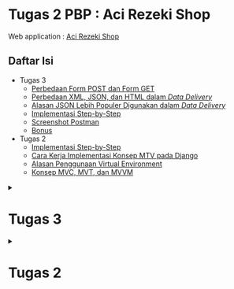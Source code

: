 # Tugas 2 PBP : Aci Rezeki Shop

Web application : [Aci Rezeki Shop](https://aci-rezeki-shop.adaptable.app/main/)

## Daftar Isi

-   Tugas 3
    -   [Perbedaan Form POST dan Form GET](#perbedaan-form-post-dan-form-get)
    -   [Perbedaan XML, JSON, dan HTML dalam _Data Delivery_](#perbedaan-xml-json-dan-html-dalam-data-delivery)
    -   [Alasan JSON Lebih Populer Digunakan dalam _Data Delivery_](#alasan-json-lebih-populer-digunakan-dalam-data-delivery)
    -   [Implementasi Step-by-Step](#implementasi-step-by-step-tugas-3)
    -   [Screenshot Postman](#screenshot-postman)
    -   [Bonus](#bonus-tugas-3)
-   Tugas 2
    -   [Implementasi Step-by-Step](#implementasi-step-by-step-tugas-2)
    -   [Cara Kerja Implementasi Konsep MTV pada Django](#cara-kerja-implementasi-konsep-mtv-pada-django)
    -   [Alasan Penggunaan Virtual Environment](#alasan-penggunaan-virtual-environment)
    -   [Konsep MVC, MVT, dan MVVM](#konsep-mvc-mvt-dan-mvvm)

<!-- ================ TUGAS 3 BEGIN ================== -->
<details>
<summary><h1>Tugas 3</h1></summary>

## Perbedaan Form POST dan Form GET

POST dan GET, keduanya merupakan bagian dari HTTP request method. Dalam Django, hanya kedua method tersebut yang dapat digunakan saat menggunakan form. Keduanya sama-sama digunakan dalam _data delivery_. Namun, perbedaannya terdapat pada cara bagaimana data tersebut disampaikan. Method POST mengirimkan data melalui _body_ HTTP request yang mana telah melalui _encoding_ terlebih dahulu. Sedangkan, method GET mengirimkan data melalui string URL tanpa melalui proses _encoding_. Tentunya hal ini menunjukkan keduanya memiliki fungsi yang berbeda. Pengiriman data melalui method POST dinilai lebih aman karena data tidak terekspos secara langsung dan telah melalui proses _encoding_ terlebih dahulu. Biasanya form POST digunakan untuk mengirimkan _request_ yang bersifat _state changing_ seperti mengubah atau menambahkan data ke database. Adapun form GET biasa digunakan untuk mengirimkan _request_ yang bersifat _state retrieving_ seperti mengambil data dari database.

Referensi: [https://docs.djangoproject.com/en/4.2/topics/forms/#get-and-post](https://docs.djangoproject.com/en/4.2/topics/forms/#get-and-post)

## Perbedaan XML, JSON, dan HTML dalam _Data Delivery_

XML (eXtensible Markup Language) merupakan salah satu format dalam pengiriman data. Data yang diformat dalam XML akan memiliki struktur seperti berikut: `<tag>content</tag>`. Bagian `tag` merupakan nama dari data dan `content` merupakan isi dari data tersebut. Setiap `<tag>` perlu ditutup oleh tag penutupnya (`</tag>`). XML dapat digunakan untuk mengirimkan data yang memiliki struktur yang kompleks, seperti data yang memiliki hierarki. Tag XML dapat ditentukan sendiri oleh pengguna sesuai dengan kebutuhan.

JSON (JavaScript Object Notation) merupakan salah satu format dalam pengiriman data. Data yang diformat dalam JSON akan memiliki struktur key-value seperti berikut `{ "key": "value" }` yang mana `key` merupakan nama dari data dan `value` merupakan isi dari data tersebut. Seperti namanya, JSON terinspirasi/dibuat berdasarkan notasi/format objek dari bahasa pemrograman JavaScript.

HTML (Hyper Text Markup Language) merupakan format dokumen yang digunakan untuk membuat halaman web. HTML adalah kombinasi dari _markup language_ dan _hypertext_. Sebagai _markup language_, HTML memiliki syntax yang sama seperti XML, yaitu `<tag>content</tag>`. Sebagai _hypertext_, HTML memiliki kemampuan untuk membuat _link_ yang menghubungkan satu halaman dengan halaman lainnya. Tag-tag dalam HTML pada umumnya telah ditentukan sebelumnya.

Dalam konteks pengiriman data, XML dan JSON memiliki fungsi yang sama, yaitu sebagai _format/struktur untuk menyimpan atau melakukan transfer data_. Sedangkan HTML berfungsi sebagai _reperesentasi bagaimana data ditampilkan_ kepada user.

Adapun perbedaan antara JSON dan XML terletak pada format penulisannya. JSON menggunakan format key-value, seperti pada struktur data Map. Sedangkan XML yang merupakan _markup language_ menggunakan format tag.

Referensi: - [https://www.geeksforgeeks.org/html-vs-xml/](https://www.geeksforgeeks.org/html-vs-xml/) - [https://aws.amazon.com/compare/the-difference-between-json-xml/](https://aws.amazon.com/compare/the-difference-between-json-xml/)

## Alasan JSON Lebih Populer Digunakan dalam _Data Delivery_

JSON lebih populer digunakan sebagai format _data delivery_ pada aplikasi web modern dibandingkan dengan XML. Hal ini karena bahasa pemrograman Javascript banyak digunakan di berbagai aplikasi web modern. Kepopuleran Javascript ini berdampak pada kepopuleran JSON karena format JSON telah di-support langsung oleh Javascript. Berbeda dengan XML yang tidak di-support langsung oleh Javascript sehingga membutuhkan proses _parsing_ terlebih dahulu sebelum dapat digunakan. Selain itu, JSON memiliki format yang _lebih ringkas_ dibandingkan dengan XML sehingga lebih mudah dibaca dan ditulis oleh manusia serta dapat mengurangi ukuran data sehingga dapat mempercepat proses transfer data.

## Implementasi Step-by-Step (Tugas 3)

-   Membuat base template `base.html` yang akan digunakan oleh template lainnya. Base template ini berfungsi untuk mengurangi redundansi kode dan menjaga konsistensi tampilan antar halaman
-   Membuat input form untuk menambahkan objek model

    -   Membuat file `forms.py` di dalam folder aplikasi `main`. Pada file tersebut, saya membuat class `ItemForm` sebagai form class untuk class `Item`. Class tersebut memiliki _innerclass_ `Meta` yang berisi model yang akan digunakan dan field yang akan ditampilkan pada form. Field yang ditampilkan pada form adalah semua field pada model class `Item`, kecuali field `id`. Berikut potongan kodenya.

    ```python
    class ItemForm(ModelForm):
        class Meta:
            model = Item
            fields = '__all__'
            exclude = ['id']
    ```

    -   Membuat template `create_item.html` dengan menggunakan base template `base.html`. Pada template tersebut, saya menambahkan form yang telah dibuat sebelumnya. Berikut potongan kodenya pada bagian `body`.

    ```html
    <form method="POST">
        {% csrf_token %} {{ form.as_div }}
        <div class="submit-wrapper">
            <input type="submit" value="SUBMIT" class="btn-primary" />
        </div>
    </form>
    ```

    Kode `form.as_div` berfungsi untuk menampilkan tag `div ` yang berisi`<label>` dan `<input>` untuk setiap field pada form.

    -   Membuat fungsi pada `views.py` untuk menerima request GET dan request POST dari form. Untuk request POST, fungsi tersebut akan mengambil data dari form dan menyimpannya ke database. Sedangkan untuk request GET, fungsi tersebut akan mengembalikan tampilan template `create_item.html` dengan form field yang sesuai dengan `ItemForm`. Berikut potongan kodenya.

    ```python
    def create_item(request):
    form = ItemForm(request.POST or None)

    # When client hit submit -> Post
    if form.is_valid() and request.method == "POST":
        form.save()
        return HttpResponseRedirect('/')

    context = {'form': form}
    return render(request, 'create_item.html', context)
    ```

-   Membuat fungsi pada `views.py` untuk meng-handle pengambilan data dalam format HTML, XML, JSON, XML by ID, dan JSON by ID.

    -   HTML
        ```python
        def show_homepage(request):
            items = Item.objects.all()
            count = Item.objects.count()
            context = {
                'items': items,
                'item_count': count
            }
            return render(request, "index.html", context)
        ```
        Kode `Item.objects.all()` berfungsi untuk mengambil semua data pada model `Item`. Adapun kode `Item.objects.count()` berfungsi untuk menghitung jumlah item yang tersimpan di database. Semua data tersebut kemudian akan dirender ke template `index.html`, lalu dikembalikan kepada user sebagai file HTML.
    -   JSON
        ```python
        def show_json(request):
            data = Item.objects.all()
            return HttpResponse(serializers.serialize('json', data), content_type="application/json")
        ```
        Kode `serializers.serialize('json', data)` berfungsi untuk mengubah data menjadi format JSON. Data dalam format JSON kemudian dikembalikan kepada user melalui HttpResponse.
    -   XML
        ```python
        def show_xml(request):
            data = Item.objects.all()
            return HttpResponse(serializers.serialize('xml', data), content_type="application/xml")
        ```
        Kode `serializers.serialize('xml', data)` berfungsi untuk mengubah data menjadi format XML. Data dalam format XML kemudian dikembalikan kepada user melalui HttpResponse.
    -   JSON by ID
        ```python
        def show_json_by_id(request, id):
            data = Item.objects.filter(id=id)
            return HttpResponse(serializers.serialize('json', data), content_type="application/json")
        ```
        Selain `request`, fungsi ini juga akan menerima parameter `id`. Kode `Item.objects.filter(id=id)` berfungsi untuk mengambil data objek `Item` yang memiliki id yang sesuai dengan argumen yang diberikan. Data tersebut kemudian akan diubah menjadi format JSON oleh `serializers` dan dikembalikan kepada user melalui HttpResponse.
    -   XML by ID
        ```python
        def show_xml_by_id(request, id):
            data = Item.objects.filter(id=id)
            return HttpResponse(serializers.serialize('xml', data), content_type="application/xml")
        ```
        Selain `request`, fungsi ini juga akan menerima parameter `id`. Kode `Item.objects.filter(id=id)` berfungsi untuk mengambil data objek `Item` yang memiliki id yang sesuai dengan argumen yang diberikan. Data tersebut kemudian akan diubah menjadi format XML oleh `serializers` dan dikembalikan kepada user melalui HttpResponse.

-   Membuat routing URL untuk masing-masing fungsi views di atas
    Dilakukan dengan cara menambahkan path pada `urls.py` di folder aplikasi `main` untuk masing-masing fungsi views
    -   HTML
        ```python
        path('', show_homepage, name='show_homepage')
        ```
    -   JSON
        ```python
        path('json/', show_json, name='show_json')
        ```
    -   XML
        ```python
        path('xml/', show_xml, name='show_xml')
        ```
    -   JSON by ID
        ```python
        path('json/<int:id>/', show_json_by_id, name='show_json_by_id')
        ```
    -   XML by ID
        ```python
        path('xml/<int:id>/', show_xml_by_id, name='show_xml_by_id')
        ```
    -   Create Item
        ```python
        path('create-item/', create_item, name='create_item')
        ```

## Screenshot Postman

-   GET All Items HTML (`GET /`)
    ![Get All Items HTML](img/postman-html.png)
-   GET All Items JSON (`GET /json/`)
    ![Get All Items JSON](img/postman-json.png)
-   GET All Items XML (`GET /xml/`)
    ![Get All Items XML](img/postman-xml.png)
-   GET Item By Id JSON (`GET /json/<int:id>`)
    ![GET Item By Id JSON](img/postman-json-by-id.png)
-   GET Item By Id XML (`GET /xml/<int:id>`)
    ![GET Item By Id XML](img/postman-xml-by-id.png)

## Bonus (Tugas 3)

Menambahkan pesan "Kamu menyimpan X item pada aplikasi ini" (dengan X adalah jumlah data item yang tersimpan pada aplikasi) dan menampilkannya di atas tabel data.
![Bonus Assignment 3](img/bonus-assignment-3.png)

</details>
<!-- ================ TUGAS 3 END ================== -->

<!-- ================ TUGAS 2 BEGIN ================== -->
<details>
<summary><h1>Tugas 2</h1></summary>

## Implementasi Step-by-Step (Tugas 2)

-   Membuat repository baru di github
-   Membuat folder baru di local dan menghubungkan dengan repository yang sudah dibuat
-   Sebelum membuat proyek Django, terlebih dahulu membuat virtual environment dengan perintah `python -m venv env`. Kemudian mengaktifkannya dengan perintah `env\Scripts\Activate.ps1` (saya menggunakan powershell)
-   Mendaftarkan seluruh package yang dibutuhkan ke dalam `requirements.txt`, kemudian menginstallnya dengan perintah `pip install -r requirements.txt`.
-   Membuat proyek Django dengan perintah `django-admin startproject aci_rezeki_shop`
-   Membuat aplikasi 'main' dengan perintah `python manage.py startapp main`
-   Untuk melakukan routing pada aplikasi, saya menambahkan path `main` pada `urls.py` di folder proyek `aci_rezeki_shop`. Selain itu, saya juga menambahkan path `main` sebagai `INSTALLED_APPS` pada `settings.py` di folder proyek.
-   Kemudian di aplikasi `main`, membuat model `Item` dan `Category` (tambahan) di dalam file `models.py` dengan spesifikasi class sebagai berikut.

```python
    -   Item
        -   name = models.CharField(max_length=255)
        -   amount = models.IntegerField()
        -   description = models.TextField()
        -   id = models.AutoField(primary_key=True)
        -   price = models.IntegerField()
        -   category = models.ForeignKey('Category', on_delete=models.DO_NOTHING, null=True)
    -   Category
        -   id = models.AutoField(primary_key=True)
        -   name = models.CharField(max_length=255)
```

-   Melakukan registrasi model `Item` dan `Category` pada `admin.py` di aplikasi `main`.
-   Membuat fungsi `show_homepage` pada `views.py` di aplikasi `main` untuk menampilkan halaman utama. Fungsi tersebut akan me-render halaman `index.html` pada folder `templates` dengan context berupa nama toko serta nama dan kelas saya.
-   Membuat file `urls.py` pada aplikasi `main` untuk melakukan routing pada aplikasi. Kemudian menambahkan root path yang akan mengarah ke fungsi `show_homepage` pada `views.py`.
-   Melakukan migrasi database dengan perintah `python manage.py makemigrations` dan `python manage.py migrate`.
-   Membuat testing
-   Melakukan `add`, `commit`, dan `push` ke repository github.
-   Melakukan deployment ke platform Adaptable.

## Cara Kerja Implementasi Konsep MTV pada Django

![Diagram Konsep MVT pada Django](img/diagram_django_flow.jpg)

1. User melakukan request HTTP ke aplikasi Django melalui browser atau aplikasi lainnya. Framework Django akan melihat URL yang diakses oleh user dan mencocokkannya dengan URL yang terdaftar pada `urls.py`.
2. `urls.py` akan meneruskan request ke `views.py` yang sesuai dengan URL yang diakses oleh user.
3. `views.py` akan memproses request yang diterima dari `urls.py`. Jika pengolahan data diperlukan, `views.py` akan meminta (_query_) data tersebut dari `model.py`.
4. `model.py` akan mengambil data dari _database_ dan mengembalikannya kepada `views.py`.
5. `views.py` akan mengolah data yang diterima dari `model.py`.
6. Jika tampilan UI diperlukan, `views.py` akan meminta bantuan kepada `template.py` untuk menampilkan data kepada user. Tampilan UI tersebut akan di-render sesuai dengan data yang telah diberikan oleh `model.py` sebelumnya.
7. `views.py` mengembalikan response HTTP kepada user.

## Alasan Penggunaan Virtual Environment

Pada umumnya, saat kita membangun sebuah aplikasi Django, kita menggunakan virtual environment. Berikut merupakan beberapa alasan mengapa kita dianjurkan menggunakan virtual environment.

-   Memungkinkan kita untuk mengisolasi package yang digunakan pada proyek kita. Ketika kita menggunakan perintah `pip install [nama_package]` tanpa virtual environment, package tersebut akan terinstall pada python global environment. Hal ini berpotensi memunculkan konflik antar package yang digunakan pada proyek yang berbeda. Oleh karena itu, kita perlu mengisolasi package yang digunakan pada proyek kita dengan virtual environment.
-   Memungkinkan kita untuk membuat development environment yang sama persis di komputer lain. Dengan menentukan versi package pada `requirement.txt`, kita dapat membuat development environment yang sama persis di komputer lain dengan perintah `pip install -r requirements.txt`. Hal ini akan memudahkan kita untuk melakukan kolaborasi dengan orang lain.

_Tanpa virtual environment, kita masih dapat membuat aplikasi berbasis Django_. Namun, hal ini tidak direkomendasikan karena berpotensi menimbulkan konflik antar package yang digunakan pada proyek yang berbeda.

## Konsep MVC, MVT, dan MVVM

### MVC (Model-View-Controller)

MVC merupakan salah satu konsep arsitektur perangkat lunak populer yang memisahkan aplikasi berdasarkan komponen utamanya. Komponen utama tersebut adalah model, view, dan controller. Berikut merupakan penjelasan dari masing-masing komponen tersebut.

-   Model merupakan komponen yang berfungsi untuk mengatur semua hal yang berkaitan dengan _data logic_ . Model akan mengatur bagaimana data disimpan, diubah, dan diakses. Model juga lah yang berinteraksi langsung dengan _database_.
-   View merupakan komponen UI aplikasi yang berfungsi untuk menampilkan data kepada user. View akan mengatur bagaimana data ditampilkan kepada pengguna. Data yang diakses user melalui view tidak diperoleh langsung melalui model, akan tetapi melalui controller.
-   Controller merupakan komponen yang berfungsi untuk mengatur _flow_ dari aplikasi. Controller akan mengatur bagaimana data yang diperoleh dari model ditampilkan kepada user melalui view. Controller juga berperan sebagai entry point dari aplikasi.

### MVT (Model-View-Template)

MVT merupakan konsep arsitektur perangkat lunak yang digunakan oleh Django. Konsep ini sedikit berbeda dari MVC. Berikut merupakan penjelasan dari masing-masing komponen tersebut.

-   Model. Model pada MVT memiliki peran dan fungsi yang sama dengan model pada MVC, yaitu mengatur semua hal yang berkaitan dengan _data logic_.
-   View. Berbeda dengan view pada MVC, view pada MVT bertanggung jawab untuk memproses _request_ user dan mengembalikan response kembali kepada user.
-   Template. Template bertanggung jawab untuk menampilkan data kepada user. Template akan mengatur bagaimana data ditampilkan kepada pengguna.

### MVVM (Model-View-ViewModel)

MVVM merupakan konsep arsitektur perangkat lunak yang memisahkan aplikasi menjadi tiga layer utama, yaitu model-view-viewmodel. Berikut merupakan penjelasan dari masing-masing komponen tersebut.

-   Model. Model pada MVVM memiliki peran dan fungsi yang sama dengan model pada MVC dan MVT, yaitu mengatur semua hal yang berkaitan dengan _data logic_.
-   View. View bertanggung jawab untuk menampilkan data kepada user. View akan mengatur bagaimana data ditampilkan kepada pengguna. Pada arsitektur ini, view berperan sebagai entry point dari aplikasi.
-   ViewModel. ViewModel bertugas sebagai penghubung antara model dan view. ViewModel akan mengatur bagaimana data yang diperoleh dari model ditampilkan kepada user melalui view.

### Perbedaan MVC, MVT, dan MVVM

-   Masing-masing arsitektur memiliki _entry point_ yang berbeda untuk berinteraksi dengan user. Pada MVC, _entry point_-nya adalah controller. Pada MVT Django, _entry point_-nya adalah aplikasi Django itu sendiri kemudian di-forward ke layer view. Sedangkan pada MVVM, _entry point_-nya adalah layer view.
-   Arsitektur MVVM cocok digunakan dalam implementasi aplikasi berbasis UI atau frontend, terutama aplikasi mobile dan desktop. Sedangkan arsitektur MVC dan MVT lebih populer diguanaan dalam implementasi aplikasi server-side, seperti aplikasi web.
-   Peran layer view pada MVT lebih mirip seperti layer controller pada arsitektur MVC, yaitu sebagai pengatur _flow_ dari aplikasi.
-   Peran layer template pada MVT lebih mirip dengan layer view pada arsitektur MVC, yaitu sebagai layer yang bertanggung jawab untuk menampilkan data kepada user.

</details>
<!-- ================ TUGAS 2 END ================== -->
